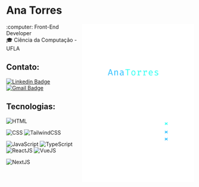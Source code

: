 # Ana Torres
<img align="right" width="300" src="anatorres.png">
:computer: Front-End Developer <br/>
🎓 Ciência da Computação - UFLA

## Contato:
 [![Linkedin Badge](https://img.shields.io/badge/-AnaTorres-blue?style=flat-square&logo=Linkedin&logoColor=white&link=https://www.linkedin.com/in/anabrtorres/)](https://www.linkedin.com/in/anabrtorres/)
 [![Gmail Badge](https://img.shields.io/badge/-Gmail-c14438?style=flat-square&logo=Gmail&logoColor=white&link=mailto:anabrtorres19@gmail.com)](mailto:anabrtorres19@gmail.com)


## Tecnologias:

![HTML](https://img.shields.io/badge/html-%2320232a.svg?style=for-the-badge&logo=html5&logoColor=%e34f26)

![CSS](https://img.shields.io/badge/css-%2320232a.svg?style=for-the-badge&logo=css3&logoColor=%2361dafb)
![TailwindCSS](https://img.shields.io/badge/tailwind-%2320232a.svg?style=for-the-badge&logo=tailwind-css&logoColor=%2361dafb)

![JavaScript](https://img.shields.io/badge/javascript-%2320232a.svg?style=for-the-badge&logo=javascript&logoColor=%f7df1e)
![TypeScript](https://img.shields.io/badge/typescript-%2320232a.svg?style=for-the-badge&logo=typescript&logoColor=%2361dafb)
![ReactJS](https://img.shields.io/badge/react-%2320232a.svg?style=for-the-badge&logo=react&logoColor=%2361dafb)
![VueJS](https://img.shields.io/badge/vue-%2320232a.svg?style=for-the-badge&logo=vue.js&logoColor=%42b883)

![NextJS](https://img.shields.io/badge/Next-%2320232a.svg?style=for-the-badge&logo=next.js&logoColor=white)
